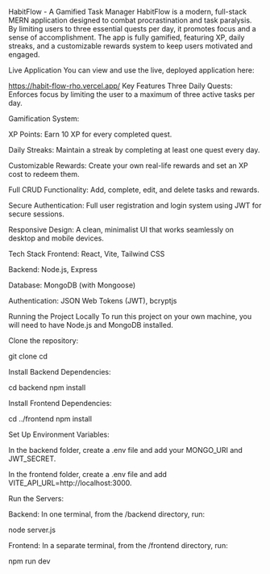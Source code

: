 HabitFlow - A Gamified Task Manager
HabitFlow is a modern, full-stack MERN application designed to combat procrastination and task paralysis. By limiting users to three essential quests per day, it promotes focus and a sense of accomplishment. The app is fully gamified, featuring XP, daily streaks, and a customizable rewards system to keep users motivated and engaged.

Live Application
You can view and use the live, deployed application here:

https://habit-flow-rho.vercel.app/
Key Features
Three Daily Quests: Enforces focus by limiting the user to a maximum of three active tasks per day.

Gamification System:

XP Points: Earn 10 XP for every completed quest.

Daily Streaks: Maintain a streak by completing at least one quest every day.

Customizable Rewards: Create your own real-life rewards and set an XP cost to redeem them.

Full CRUD Functionality: Add, complete, edit, and delete tasks and rewards.

Secure Authentication: Full user registration and login system using JWT for secure sessions.

Responsive Design: A clean, minimalist UI that works seamlessly on desktop and mobile devices.

Tech Stack
Frontend: React, Vite, Tailwind CSS

Backend: Node.js, Express

Database: MongoDB (with Mongoose)

Authentication: JSON Web Tokens (JWT), bcryptjs

Running the Project Locally
To run this project on your own machine, you will need to have Node.js and MongoDB installed.

Clone the repository:

git clone <your-repository-url>
cd <your-project-folder>

Install Backend Dependencies:

cd backend
npm install

Install Frontend Dependencies:

cd ../frontend
npm install

Set Up Environment Variables:

In the backend folder, create a .env file and add your MONGO_URI and JWT_SECRET.

In the frontend folder, create a .env file and add VITE_API_URL=http://localhost:3000.

Run the Servers:

Backend: In one terminal, from the /backend directory, run:

node server.js

Frontend: In a separate terminal, from the /frontend directory, run:

npm run dev
